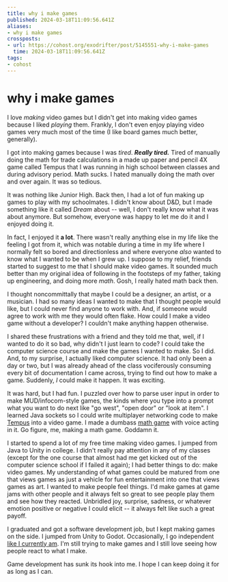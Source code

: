 ```yaml
---
title: why i make games
published: 2024-03-18T11:09:56.641Z
aliases:
- why i make games
crossposts:
- url: https://cohost.org/exodrifter/post/5145551-why-i-make-games
  time: 2024-03-18T11:09:56.641Z
tags:
- cohost
---
```


# why i make games

I love _making_ video games but I didn't get into making video games because I liked _playing_ them. Frankly, I don't even enjoy playing video games very much most of the time (I like board games much better, generally).

I got into making games because I was _tired_. **_Really tired._** Tired of manually doing the math for trade calculations in a made up paper and pencil 4X game called Tempus that I was running in high school between classes and during advisory period. Math sucks. I hated manually doing the math over and over again. It was so tedious.

It was nothing like Junior High. Back then, I had a lot of fun making up games to play with my schoolmates. I didn't know about D&D, but I made something like it called _Dream_ about -- well, I don't really know what it was about anymore. But somehow, everyone was happy to let me do it and I enjoyed doing it.

In fact, I enjoyed it **a lot**. There wasn't really anything else in my life like the feeling I got from it, which was notable during a time in my life where I normally felt so bored and directionless and where everyone _also_ wanted to know what I wanted to be when I grew up. I suppose to my relief, friends started to suggest to me that I should make video games. It sounded much better than my original idea of following in the footsteps of my father, taking up engineering, and doing more _math_. Gosh, I really hated math back then.

I thought noncommittally that maybe I could be a designer, an artist, or a musician. I had so many ideas I wanted to make that I thought people would like, but I could never find anyone to work with. And, if someone would agree to work with me they would often flake. How could I make a video game without a developer? I couldn't make anything happen otherwise.

I shared these frustrations with a friend and they told me that, well, if I wanted to do it so bad, why didn't I just learn to code? I could take the computer science course and make the games I wanted to make. So I did. And, to my surprise, I actually liked computer science. It had only been a day or two, but I was already ahead of the class vociferously consuming every bit of documentation I came across, trying to find out how to make a game. Suddenly, _I_ could make it happen. It was exciting.

It was hard, but I had fun. I puzzled over how to parse user input in order to make MUD/infocom-style games, the kinds where you type into a prompt what you want to do next like "go west", "open door" or "look at item". I learned Java sockets so I could write multiplayer networking code to make [Tempus](https://exodrifter.itch.io/tempus) into a video game. I made a dumbass [math game](https://exodrifter.itch.io/math-god) with voice acting in it. Go figure, me, making a math game. Goddamn it.

I started to spend a lot of my free time making video games. I jumped from Java to Unity in college. I didn't really pay attention in any of my classes (except for the one course that almost had me get kicked out of the computer science school if I failed it again); I had better things to do: make video games. My understanding of what games could be matured from one that views games as just a vehicle for fun entertainment into one that views games as art. I wanted to make people feel things. I'd make games at game jams with other people and it always felt so great to see people play them and see how they reacted. Unbridled joy, surprise, sadness, or whatever emotion positive or negative I could elicit -- it always felt like such a great payoff.

I graduated and got a software development job, but I kept making games on the side. I jumped from Unity to Godot. Occasionally, I go independent [like I currently am](20231014020640.md). I'm still trying to make games and I still love seeing how people react to what I make.

Game development has sunk its hook into me. I hope I can keep doing it for as long as I can.
